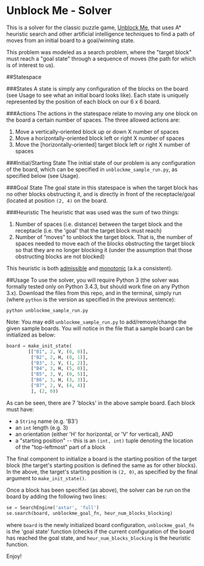 # Unblock Me - Solver
This is a solver for the classic puzzle game, [Unblock Me](https://play.google.com/store/apps/details?id=com.kiragames.unblockmefree&hl=en), that uses A* heuristic search and other artificial intelligence techniques to find a path of moves from an initial board to a goal/winning state.

This problem was modeled as a search problem, where the "target block" must reach a "goal state" through a sequence of moves (the path for which is of interest to us). 

##Statespace

###States
A state is simply any configuration of the blocks on the board (see Usage to see what an initial board looks like). Each state is uniquely represented by the position of each block on our 6 x 6 board.

###Actions
The actions in the statespace relate to moving any one block on the board a certain number of spaces. The three allowed actions are:

1. Move a vertically-oriented block up or down X number of spaces
2. Move a horizontally-oriented block left or right X number of spaces
3. Move the [horizontally-oriented] target block left or right X number of spaces

###Initial/Starting State
The initial state of our problem is any configuration of the board, which can be specified in `unblockme_sample_run.py`, as specified below (see Usage).

###Goal State
The goal state in this statespace is when the target block has no other blocks obstructing it, and is directly in front of the receptacle/goal (located at position `(2, 4)` on the board. 

###Heuristic
The heuristic that was used was the sum of two things:

1. Number of spaces (i.e. distance) between the target block and the receptacle (i.e. the 'goal' that the target block must reach)
2. Number of “moves” to unblock the target block. That is, the number of spaces needed to
move each of the blocks obstructing the target block so that they are no longer
blocking it (under the assumption that those obstructing blocks are not
blocked)

This heuristic is both [admissible](https://en.wikipedia.org/wiki/Admissible_heuristic) and [monotonic](https://en.wikipedia.org/wiki/Consistent_heuristic) (a.k.a consistent).

##Usage
To use the solver, you will require Python 3 (the solver was formally tested only on Python 3.4.3, but should work fine on any Python 3.x). 
Download the files from this repo, and in the terminal, simply run (where `python` is the version as specified in the previous sentence):

```
python unblockme_sample_run.py
```

Note: You may edit `unblockme_sample_run.py` to add/remove/change the given sample boards. You will notice in the file that a sample board can be initialized as below:

```python
board = make_init_state(
		[["B1", 2, V, (0, 0)],
         ["B2", 2, H, (0, 1)],
         ["B3", 3, V, (1, 2)],
         ["B4", 3, H, (5, 0)],
         ["B5", 3, V, (0, 5)], 
         ["B6", 3, H, (3, 3)],
         ["B7", 2, V, (4, 4)]
         ], (2, 0))
```

As can be seen, there are 7 'blocks' in the above sample board. Each block must have:

* a `String`  name (e.g. 'B3')
* an `int` length (e.g. 3)
* an orientation (either 'H' for horizontal, or 'V' for vertical), AND
* a "starting position" -- this is an `(int, int)` tuple denoting the location of the "top-leftmost" part of a block

The final component to initialize a board is the starting position of the target block (the target's starting position is defined the same as for other blocks). In the above, the target's starting position is `(2, 0)`, as specified by the final argument to `make_init_state()`.

Once a block has been specified (as above), the solver can be run on the board by adding the following two lines:

```python
se = SearchEngine('astar', 'full')
se.search(board, unblockme_goal_fn, heur_num_blocks_blocking)
```

where  `board` is the newly initialized board configuration, `unblockme_goal_fn` is the 'goal state' function (checks if the current configuration of the board has reached the goal state, and `heur_num_blocks_blocking` is the heuristic function. 

Enjoy!